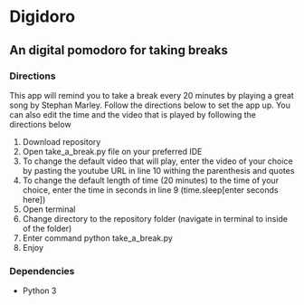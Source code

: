 <h1> Digidoro</h1>
<h2>An digital pomodoro for taking breaks</h3>
<h3>Directions</h3>
<p>
This app will remind you to take a break every 20 minutes by playing a great song by Stephan Marley. Follow the directions below to set the app up. You can also edit the time and the video that is played by following the directions below
</p>
<ol>
<li>Download repository</li>
<li>Open take_a_break.py file on your preferred IDE</li>
<li>To change the default video that will play, enter the video of your choice by pasting the youtube URL in line 10 withing the parenthesis and quotes</li>
<li>To change the default length of time (20 minutes) to the time of your choice, enter the time in seconds in line 9 (time.sleep[enter seconds here])</li>
<li>Open terminal</li>
<li>Change directory to the repository folder (navigate in terminal to inside of the folder)</li>
<li>Enter command python take_a_break.py</li>
<li>Enjoy</li>
</ol>

<h3>Dependencies</h3>
<ul>
<li>Python 3</li>
</ul>
